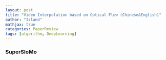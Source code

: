 ```yaml
---
layout: post
title: "Video Interpolation based on Optical Flow (Chinese&English)"
author: "Island"
mathjax: true
categories: PaperReview
tags: [algorithm, DeepLearning]
---
```


### SuperSloMo